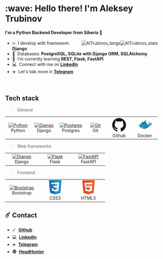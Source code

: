 <h1 align="left">:wave: Hello there! I'm Aleksey Trubinov</h1>


<h4 align="left">I'm a Python Backend Developer from Siberia 🧊</h4>

<a href="#AlTrubinov-title">
  <img src="https://github-readme-stats.vercel.app/api?username=AlTrubinov&show_icons=true&theme=react&count_private=true&include_all_commits=true" alt="AlTrubinov_stats" align="right" />
</a>

<a href="#AlTrubinov-title">
  <img align="right" src="https://github-readme-stats.vercel.app/api/top-langs?username=AlTrubinov&show_icons=true&locale=en&layout=compact&theme=react" alt="AlTrubinov_langs" />
</a>

- :fire: &nbsp;I develop with framework: **Django**
- :date: &nbsp;Databases: **PostgreSQL, SQLite with Django ORM, SQLAlchemy**
- :seedling: &nbsp;I’m currently learning **REST, Flask, FastAPI**
- :computer: &nbsp;Connect with me on **[LinkedIn](https://www.linkedin.com/in/aleksei-trubinov-84416424a/)**
- :airplane: &nbsp;Let's talk more in **[Telegram](https://t.me/Gpibabass)**

<br>

<h2 align="left" id="AlTrubinov-stack">Tech stack</h2>

> General

<table width='100%'>
  <tr>
    <td align="center" width="96">
      <a href="#AlTrubinov-stack">
        <img src="https://upload.wikimedia.org/wikipedia/commons/thumb/c/c3/Python-logo-notext.svg/935px-Python-logo-notext.svg.png" width="48" height="48" alt="Python" />
      </a>
      <br>Python
    </td>
    <td align="center" width="96">
      <a href="#AlTrubinov-stack">
        <img src="https://avatars.githubusercontent.com/u/27804?s=200&v=4" width="48" height="48" alt="Django"         />
      </a>
      <br>Django
    </td>
    <td align="center" width="96">
      <a href="#AlTrubinov-stack" >
        <img src="https://upload.wikimedia.org/wikipedia/commons/thumb/2/29/Postgresql_elephant.svg/993px-Postgresql_elephant.svg.png" width="45" height="45" alt="Postgres" />
      </a>
      <br>Postgres
    </td>
    <td align="center" width="96">
      <a href="#AlTrubinov-stack" >
        <img src="https://upload.wikimedia.org/wikipedia/commons/thumb/3/3f/Git_icon.svg/1200px-Git_icon.svg.png" width="48" height="48" alt="Git" />
      </a>
      <br>Git
    </td>
    <td align="center" width="96"> 
      <a href="#AlTrubinov-stack" >
        <img src="https://github.com/devicons/devicon/blob/master/icons/github/github-original.svg" width="48" height="48" alt="github" />
      </a>
      <br>Github
    </td>
    <td align="center" width="96"> 
      <a href="#AlTrubinov-stack" >
        <img src="https://github.com/devicons/devicon/blob/master/icons/docker/docker-original.svg" width="48" height="48" alt="docker" />
      </a>
      <br>Docker
    </td>
  </tr> 
</table>

> Web frameworks

<table width='100%'>
  <tr>
    <td align="center" width="96">
      <a href="#AlTrubinov-stack">
        <img src="https://avatars.githubusercontent.com/u/27804?s=200&v=4" width="48" height="48" alt="Django"         />
      </a>
      <br>Django
    </td>
    <td align="center" width="96">
      <a href="#AlTrubinov-stack">
        <img src="https://cdn.jsdelivr.net/gh/devicons/devicon/icons/flask/flask-original.svg" width="48" height="48" alt="Flask" />
      </a>
      <br>Flask
    </td>
    <td align="center" width="96">
      <a href="#AlTrubinov-stack">
        <img src="https://cdn.worldvectorlogo.com/logos/fastapi.svg" width="48" height="48" alt="FastAPI" />
      </a>
      <br>FastAPI
    </td>
  </tr> 
</table>

> Frontend

<table width='100%'>
    <tr>
        <td align="center" width="96">
            <a href="#AlTrubinov-stack">
                <img src="https://cdn.worldvectorlogo.com/logos/bootstrap-4.svg" width="48" height="48" alt="Bootstrap" />
            </a>
            <br>Bootstrap
        </td>
        <td align="center" width="96"> 
            <a href="#AlTrubinov-stack">
                <img src="https://github.com/devicons/devicon/blob/master/icons/css3/css3-original.svg" width="48" height="48" alt="css3" />
            </a>
            <br>CSS3
        </td>
        <td align="center" width="96">
            <a href="#AlTrubinov-stack">
                <img src="https://github.com/devicons/devicon/blob/master/icons/html5/html5-original.svg" width="48" height="48" alt="Html5" />
            </a>
            <br>HTML5
        </td>
    </tr>
</table>

## :comet: Contact

- :comet: &nbsp;**[Github](https://github.com/debabin)**
- :computer: &nbsp;**[LinkedIn](https://www.linkedin.com/in/aleksei-trubinov-84416424a/)**
- :airplane: &nbsp;**[Telegram](https://t.me/Gpibabass)**
- :detective: &nbsp;**[HeadHunter](https://tomsk.hh.ru/applicant/resumes/view?resume=434af325ff0aed22c00039ed1f4b5738744b34)**

<br>
